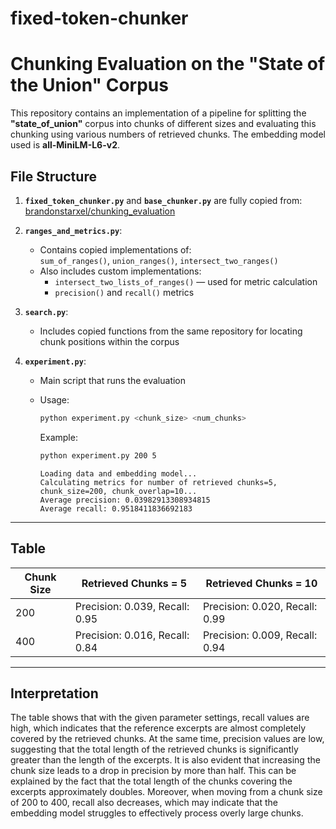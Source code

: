 # fixed-token-chunker
# Chunking Evaluation on the "State of the Union" Corpus

This repository contains an implementation of a pipeline for splitting the **"state_of_union"** corpus into chunks of different sizes and evaluating this chunking using various numbers of retrieved chunks. The embedding model used is **all-MiniLM-L6-v2**.

## File Structure

1. **`fixed_token_chunker.py`** and **`base_chunker.py`** are fully copied from:  
   [brandonstarxel/chunking_evaluation](https://github.com/brandonstarxel/chunking_evaluation)

2. **`ranges_and_metrics.py`**:
   - Contains copied implementations of:  
     `sum_of_ranges()`, `union_ranges()`, `intersect_two_ranges()`
   - Also includes custom implementations:
     - `intersect_two_lists_of_ranges()` — used for metric calculation
     - `precision()` and `recall()` metrics

3. **`search.py`**:
   - Includes copied functions from the same repository for locating chunk positions within the corpus

4. **`experiment.py`**:
   - Main script that runs the evaluation
   - Usage:

     ```bash
     python experiment.py <chunk_size> <num_chunks>
     ```

     Example:
     ```bash
     python experiment.py 200 5
     ```
     ```
     Loading data and embedding model...
     Calculating metrics for number of retrieved chunks=5, chunk_size=200, chunk_overlap=10...
     Average precision: 0.03982913308934815
     Average recall: 0.9518411836692183
     ```
---

## Table

| Chunk Size | Retrieved Chunks = 5        | Retrieved Chunks = 10       |
|------------|-----------------------------|------------------------------|
| 200        | Precision: 0.039, Recall: 0.95 | Precision: 0.020, Recall: 0.99 |
| 400        | Precision: 0.016, Recall: 0.84 | Precision: 0.009, Recall: 0.94 |

---

## Interpretation

The table shows that with the given parameter settings, recall values are high, which indicates that the reference excerpts are almost completely covered by the retrieved chunks. At the same time, precision values are low, suggesting that the total length of the retrieved chunks is significantly greater than the length of the excerpts. It is also evident that increasing the chunk size leads to a drop in precision by more than half. This can be explained by the fact that the total length of the chunks covering the excerpts approximately doubles. Moreover, when moving from a chunk size of 200 to 400, recall also decreases, which may indicate that the embedding model struggles to effectively process overly large chunks.
